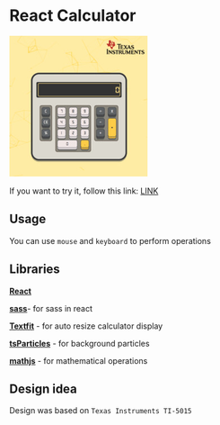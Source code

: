 # React Calculator

![alt text](./src/img//calcPreview.jpg)

If you  want to try it,  follow this link: [LINK](https://glabglob.github.io/react-calculator/)

## Usage

You can use `mouse` and `keyboard` to perform operations

## Libraries

[**React**](https://github.com/facebook/create-react-app)

[**sass**](https://github.com/sass/dart-sass)- for sass in  react

[**Textfit**](https://github.com/malte-wessel/react-textfit) - for auto resize calculator display

[**tsParticles**](https://github.com/matteobruni/tsparticles) - for background particles

[**mathjs**](https://github.com/josdejong/mathjs) - for mathematical operations 

## Design idea 

Design was based on `Texas Instruments TI-5015`
